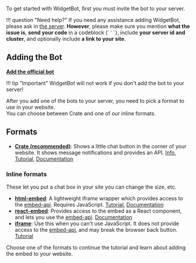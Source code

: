 To get started with WidgetBot, first you must invite the bot to your server.

!!! question "Need help?"
    If you need any assistance adding WidgetBot, please ask in [the server](https://discord.gg/NYBEhN7). **However**, please make sure you mention **what the issue is**, **send your code** in a codeblock (` ``` `), include **your server id and cluster**, and optionally include **a link to your site**.


## Adding the Bot

**[Add the official bot](https://add.widgetbot.io)**

!!! tip "Important"
    WidgetBot will not work if you don't add the bot to your server!

After you add one of the bots to your server, you need to pick a format to use in your website.  
You can choose between Crate and one of our inline formats.

## Formats

* **[Crate (recommended)](/embed/crate/tutorial)**: Shows a little chat button in the corner of your website. It shows message notifications and provides an API. [Info](https://widgetbot.io/crate), [Tutorial](/embed/crate/tutorial), [Documentation](/embed/crate)

### Inline formats
These let you put a chat box in your site you can change the size, etc.

* **[html-embed](/embed/html-embed/tutorial)**: A lightweight iframe wrapper which provides access to the [embed-api](https://github.com/widgetbot-io/embed-api). Requires JavaScript. [Tutorial](/embed/html-embed/tutorial), [Documentation](/embed/html-embed)
* **[react-embed](/embed/react-embed)**: Provides access to the embed as a React component, and lets you use the [embed-api](https://github.com/widgetbot-io/embed-api). [Documentation](/embed/react-embed)
* **[iframe](iframes)**: Use this when you can't use JavaScript. It does not provide access to the [embed-api](https://github.com/widgetbot-io/embed-api), and may break the browser back button. [Tutorial](iframes)

Choose one of the formats to continue the tutorial and learn about adding the embed to your website.
